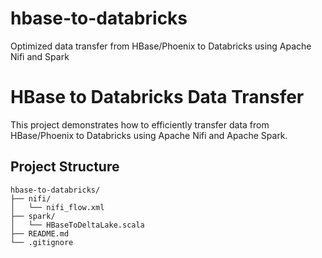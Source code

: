# hbase-to-databricks
Optimized data transfer from HBase/Phoenix to Databricks using Apache Nifi and Spark

# HBase to Databricks Data Transfer

This project demonstrates how to efficiently transfer data from HBase/Phoenix to Databricks using Apache Nifi and Apache Spark.

## Project Structure

```plaintext
hbase-to-databricks/
├── nifi/
│   └── nifi_flow.xml
├── spark/
│   └── HBaseToDeltaLake.scala
├── README.md
└── .gitignore
